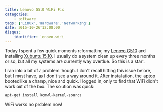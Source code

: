 ```yaml
---
title: Lenovo G510 WiFi Fix
categories:
    - software
tags: ['Linux','Hardware','Networking']
date: 2015-10-26T12:08:00
disqus:
    identifier: lenovo-wifi
---
```


Today I spent a few quick moments reformatting my [Lenovo G510][g510] and
installing [Xubuntu 15.10][xubuntu]. I usually do a system clean up every three
months or so, but all my systems are currently way overdue. So this is a start.

I ran into a bit of a problem though. I don't recall hitting this issue before,
but I must have, as I don't see a way around it. After installation, the laptop
booted like a champ, nice and quick. I logged in, only to find that WiFi didn't
work out of the box. The solution was quick:

    apt-get install bcmwl-kernel-source

WiFi works no problem now!

[g510]: http://shop.lenovo.com/us/en/laptops/lenovo/g-series/g510/ "Lenovo G510"
[xubuntu]: http://xubuntu.org/ "Xubuntu"